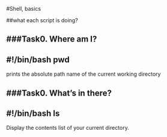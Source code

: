 #Shell, basics

##what each script is doing?

###Task0. Where am I?
---------------------
#!/bin/bash
pwd
---------------------
prints the absolute path name of the current working directory


###Task0. What’s in there?
---------------------
#!/bin/bash
ls
---------------------
Display the contents list of your current directory.

